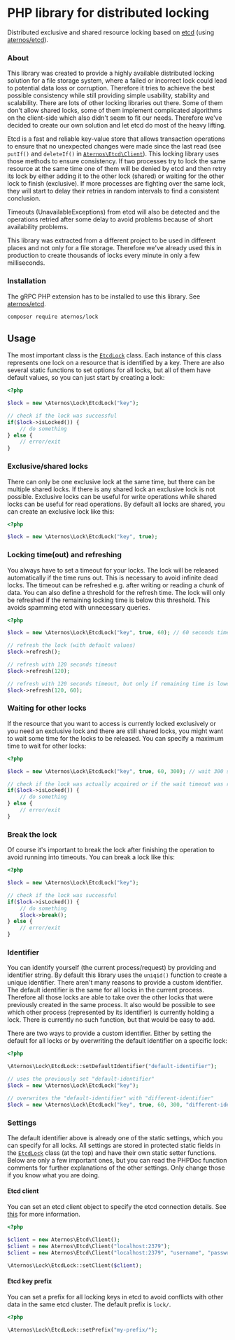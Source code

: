 # PHP library for distributed locking
Distributed exclusive and shared resource locking based on [etcd](https://github.com/etcd-io/etcd) (using [aternos/etcd](https://github.com/aternosorg/php-etcd)).

### About
This library was created to provide a highly available distributed locking solution for a file storage system,
where a failed or incorrect lock could lead to potential data loss or corruption. Therefore it tries to achieve
the best possible consistency while still providing simple usability, stability and scalability. There are lots
of other locking libraries out there. Some of them don't allow shared locks, some of them implement complicated
algorithms on the client-side which also didn't seem to fit our needs. Therefore we've decided to create our own solution
and let etcd do most of the heavy lifting.

Etcd is a fast and reliable key-value store that allows transaction operations to ensure that no unexpected changes were made
since the last read (see `putIf()` and `deleteIf()` in [`Aternos\Etcd\Client`](https://github.com/aternosorg/php-etcd/blob/master/src/Client.php)).
This locking library uses those methods to ensure consistency. If two processes try to lock the same resource at the same
time one of them will be denied by etcd and then retry its lock by either adding it to the other lock (shared) or waiting
for the other lock to finish (exclusive). If more processes are fighting over the same lock, they will start to delay their
retries in random intervals to find a consistent conclusion.

Timeouts (UnavailableExceptions) from etcd will also be detected and the operations retried after some delay to avoid
problems because of short availability problems.

This library was extracted from a different project to be used in different places and not only for a file storage.
Therefore we've already used this in production to create thousands of locks every minute in only a few milliseconds.

### Installation
The gRPC PHP extension has to be installed to use this library. See [aternos/etcd](https://github.com/aternosorg/php-etcd#installation).

```bash
composer require aternos/lock
```

## Usage
The most important class is the [`EtcdLock`](src/EtcdLock.php) class. Each instance of this class represents
one lock on a resource that is identified by a key. There are also several static functions to set options
for all locks, but all of them have default values, so you can just start by creating a lock:

```php
<?php

$lock = new \Aternos\Lock\EtcdLock("key");

// check if the lock was successful
if($lock->isLocked()) {
    // do something
} else {
    // error/exit
}
```

### Exclusive/shared locks
There can only be one exclusive lock at the same time, but there can be multiple shared locks. If there is
any shared lock an exclusive lock is not possible. Exclusive locks can be useful for write operations while
shared locks can be useful for read operations. By default all locks are shared, you can create an exclusive
lock like this:

```php
<?php 

$lock = new \Aternos\Lock\EtcdLock("key", true);
```

### Locking time(out) and refreshing
You always have to set a timeout for your locks. The lock will be released automatically if the time runs out.
This is necessary to avoid infinite dead locks. The timeout can be refreshed e.g. after writing or reading a
chunk of data. You can also define a threshold for the refresh time. The lock will only be refreshed if
the remaining locking time is below this threshold. This avoids spamming etcd with unnecessary queries.

```php
<?php 

$lock = new \Aternos\Lock\EtcdLock("key", true, 60); // 60 seconds timeout

// refresh the lock (with default values)
$lock->refresh();

// refresh with 120 seconds timeout
$lock->refresh(120);

// refresh with 120 seconds timeout, but only if remaining time is lower than 60 seconds
$lock->refresh(120, 60);
```

### Waiting for other locks
If the resource that you want to access is currently locked exclusively or you need an exclusive lock and there
are still shared locks, you might want to wait some time for the locks to be released. You can specify a maximum
time to wait for other locks:

```php
<?php 

$lock = new \Aternos\Lock\EtcdLock("key", true, 60, 300); // wait 300 seconds for other locks

// check if the lock was actually acquired or if the wait timeout was reached
if($lock->isLocked()) {
    // do something
} else {
    // error/exit
}
```

### Break the lock
Of course it's important to break the lock after finishing the operation to avoid running into timeouts. You can break
a lock like this:

```php
<?php

$lock = new \Aternos\Lock\EtcdLock("key");

// check if the lock was successful
if($lock->isLocked()) {
    // do something
    $lock->break();
} else {
    // error/exit
}
```

### Identifier
You can identify yourself (the current process/request) by providing and identifier string. By default this library
uses the `uniqid()` function to create a unique identifier. There aren't many reasons to provide a custom identifier.
The default identifier is the same for all locks in the current process. Therefore all those locks are able to take
over the other locks that were previously created in the same process. It also would be possible to see which other
process (represented by its identifier) is currently holding a lock. There is currently no such function, but that
would be easy to add.

There are two ways to provide a custom identifier. Either by setting the default for all locks or by overwriting
the default identifier on a specific lock:

```php
<?php

\Aternos\Lock\EtcdLock::setDefaultIdentifier("default-identifier");

// uses the previously set "default-identifier"
$lock = new \Aternos\Lock\EtcdLock("key"); 

// overwrites the "default-identifier" with "different-identifier"
$lock = new \Aternos\Lock\EtcdLock("key", true, 60, 300, "different-identifier"); 
```

### Settings
The default identifier above is already one of the static settings, which you can specify for all locks. All settings
are stored in protected static fields in the [`EtcdLock`](src/EtcdLock.php) class (at the top) and have their own static
setter functions. Below are only a few important ones, but you can read the PHPDoc function comments for further explanations
of the other settings. Only change those if you know what you are doing.

#### Etcd client
You can set an etcd client object to specify the etcd connection details. See [this](https://github.com/aternosorg/php-etcd#client-class)
for more information.

```php
<?php

$client = new Aternos\Etcd\Client();
$client = new Aternos\Etcd\Client("localhost:2379");
$client = new Aternos\Etcd\Client("localhost:2379", "username", "password");

\Aternos\Lock\EtcdLock::setClient($client);
```

#### Etcd key prefix
You can set a prefix for all locking keys in etcd to avoid conflicts with other data in the same etcd cluster.
The default prefix is `lock/`.

```php
<?php

\Aternos\Lock\EtcdLock::setPrefix("my-prefix/");
```
